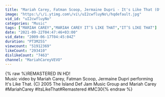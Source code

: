 ```yaml
---
title: "Mariah Carey, Fatman Scoop, Jermaine Dupri - It's Like That (Official Music Video)"
image: "https:\/\/i.ytimg.com\/vi\/uI2cwfluyNo\/hqdefault.jpg"
vid_id: "uI2cwfluyNo"
categories: "Music"
tags: ["MARIAH CAREY","MARIAH CAREY IT’S LIKE THAT","IT’S LIKE THAT"]
date: "2021-09-22T04:47:46+03:00"
vid_date: "2009-06-17T04:45:04Z"
duration: "PT3M25S"
viewcount: "51912369"
likeCount: "293410"
dislikeCount: "7463"
channel: "MariahCareyVEVO"
---
```

{% raw %}REMASTERED IN HD!<br />Music video by Mariah Carey, Fatman Scoop, Jermaine Dupri performing It's Like That. (C) 2005 The Island Def Jam Music Group and Mariah Carey<br />#MariahCarey​ #ItsLikeThat​ #Remastered #MC30{% endraw %}
